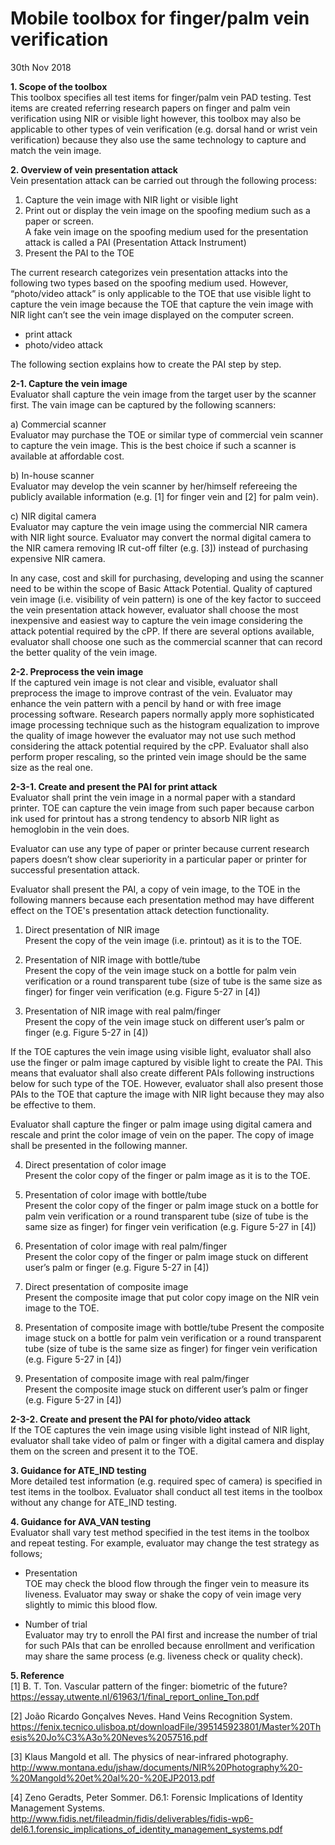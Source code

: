# Mobile toolbox for finger/palm vein verification
30th Nov 2018

**1. Scope of the toolbox**  
This toolbox specifies all test items for finger/palm vein PAD testing. 
Test items are created referring research papers on finger and palm vein 
verification using NIR or visible light however, this toolbox may also be 
applicable to other types of vein verification (e.g. dorsal hand or wrist 
vein verification) because they also use the same technology to capture 
and match the vein image.

**2. Overview of vein presentation attack**  
Vein presentation attack can be carried out through the following process:
1)	Capture the vein image with NIR light or visible light
2)	Print out or display the vein image on the spoofing medium such as a paper
or screen.  
A fake vein image on the spoofing medium used for the presentation attack is 
called a PAI (Presentation Attack Instrument)
3)	Present the PAI to the TOE

The current research categorizes vein presentation attacks into the following 
two types based on the spoofing medium used. However, “photo/video attack” is 
only applicable to the TOE that use visible light to capture the vein image 
because the TOE that capture the vein image with NIR light can’t see the vein 
image displayed on the computer screen.

-	print attack
-	photo/video attack

The following section explains how to create the PAI step by step.

**2-1. Capture the vein image**  
Evaluator shall capture the vein image from the target user by the scanner 
first. The vain image can be captured by the following scanners:

a)	Commercial scanner  
Evaluator may purchase the TOE or similar type of commercial vein scanner to 
capture the vein image. This is the best choice if such a scanner is available 
at affordable cost.   

b)	In-house scanner  
Evaluator may develop the vein scanner by her/himself refereeing the publicly 
available information (e.g. [1] for finger vein and [2] for palm vein). 

c)	NIR digital camera  
Evaluator may capture the vein image using the commercial NIR camera with 
NIR light source. Evaluator may convert the normal digital camera to the 
NIR camera removing IR cut-off filter (e.g. [3]) instead of purchasing 
expensive NIR camera.

In any case, cost and skill for purchasing, developing and using the scanner 
need to be within the scope of Basic Attack Potential. Quality of captured 
vein image (i.e. visibility of vein pattern) is one of the key factor to 
succeed the vein presentation attack however, evaluator shall choose the 
most inexpensive and easiest way to capture the vein image considering 
the attack potential required by the cPP. If there are several options 
available, evaluator shall choose one such as the commercial scanner that 
can record the better quality of the vein image.

**2-2. Preprocess the vein image**    
If the captured vein image is not clear and visible, evaluator shall 
preprocess the image to improve contrast of the vein. Evaluator may enhance 
the vein pattern with a pencil by hand or with free image processing software. 
Research papers normally apply more sophisticated image processing technique 
such as the histogram equalization to improve the quality of image however 
the evaluator may not use such method considering the attack potential required 
by the cPP. Evaluator shall also perform proper rescaling, so the printed vein 
image should be the same size as the real one.

**2-3-1. Create and present the PAI for print attack**  
Evaluator shall print the vein image in a normal paper with a standard printer. 
TOE can capture the vein image from such paper because carbon ink used for 
printout has a strong tendency to absorb NIR light as hemoglobin in the vein does.

Evaluator can use any type of paper or printer because current research papers 
doesn’t show clear superiority in a particular paper or printer for successful 
presentation attack.

Evaluator shall present the PAI, a copy of vein image, to the TOE in the following 
manners because each presentation method may have different effect on the TOE's
presentation attack detection functionality.

1)	Direct presentation of NIR image  
Present the copy of the vein image (i.e. printout) as it is to the TOE.

2)	Presentation of NIR image with bottle/tube  
Present the copy of the vein image stuck on a bottle for palm vein verification 
or a round transparent tube (size of tube is the same size as finger) for finger 
vein verification (e.g. Figure 5-27 in [4])

3)	Presentation of NIR image with real palm/finger  
Present the copy of the vein image stuck on different user’s palm or finger 
(e.g. Figure 5-27 in [4])    

If the TOE captures the vein image using visible light, evaluator shall also use 
the finger or palm image captured by visible light to create the PAI. This means 
that evaluator shall also create different PAIs following instructions below for 
such type of the TOE. However, evaluator shall also present those PAIs to the TOE 
that capture the image with NIR light because they may also be effective to them.

Evaluator shall capture the finger or palm image using digital camera and rescale 
and print the color image of vein on the paper. The copy of image shall be presented 
in the following manner. 


4)	Direct presentation of color image  
Present the color copy of the finger or palm image as it is to the TOE.

5)	Presentation of color image with bottle/tube  
Present the color copy of the finger or palm image stuck on a bottle for palm vein 
verification or a round transparent tube (size of tube is the same size as finger) 
for finger vein verification (e.g. Figure 5-27 in [4])

6)	Presentation of color image with real palm/finger  
Present the color copy of the finger or palm image stuck on different user’s palm 
or finger (e.g. Figure 5-27 in [4])

7)	Direct presentation of composite image  
Present the composite image that put color copy image on the NIR vein image to the TOE.

8)	Presentation of composite image with bottle/tube
Present the composite image stuck on a bottle for palm vein verification or a round 
transparent tube (size of tube is the same size as finger) for finger vein verification 
(e.g. Figure 5-27 in [4]) 

9)	Presentation of composite image with real palm/finger  
Present the composite image stuck on different user’s palm or finger (e.g. Figure 5-27 in [4])  

**2-3-2. Create and present the PAI for photo/video attack**  
If the TOE captures the vein image using visible light instead of NIR light, evaluator shall 
take video of palm or finger with a digital camera and display them on the screen and present 
it to the TOE. 

**3. Guidance for ATE_IND testing**  
More detailed test information (e.g. required spec of camera) is specified in test items in the 
toolbox. Evaluator shall conduct all test items in the toolbox without any change for ATE_IND testing.

**4. Guidance for AVA_VAN testing**  
Evaluator shall vary test method specified in the test items in the toolbox and repeat testing. 
For example, evaluator may change the test strategy as follows;

-	Presentation  
TOE may check the blood flow through the finger vein to measure its liveness. Evaluator may sway 
or shake the copy of vein image very slightly to mimic this blood flow.

-	Number of trial  
Evaluator may try to enroll the PAI first and increase the number of trial for such PAIs that can 
be enrolled because enrollment and verification may share the same process (e.g. liveness check or 
quality check).

**5. Reference**  
[1] B. T. Ton. Vascular pattern of the finger: biometric of the future?  
https://essay.utwente.nl/61963/1/final_report_online_Ton.pdf  

[2] João Ricardo Gonçalves Neves. Hand Veins Recognition System.  
https://fenix.tecnico.ulisboa.pt/downloadFile/395145923801/Master%20Thesis%20Jo%C3%A3o%20Neves%2057516.pdf

[3] Klaus Mangold et all. The physics of near-infrared photography.  
http://www.montana.edu/jshaw/documents/NIR%20Photography%20-%20Mangold%20et%20al%20-%20EJP2013.pdf

[4] Zeno Geradts, Peter Sommer. D6.1: Forensic Implications of Identity Management Systems.  
http://www.fidis.net/fileadmin/fidis/deliverables/fidis-wp6-del6.1.forensic_implications_of_identity_management_systems.pdf
